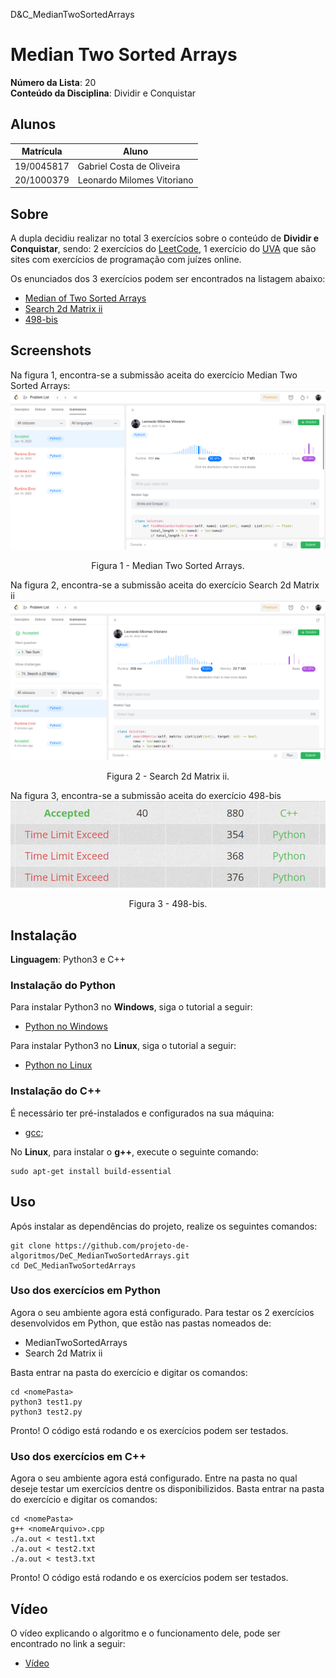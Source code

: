 D&C_MedianTwoSortedArrays

# Median Two Sorted Arrays

**Número da Lista**: 20<br>
**Conteúdo da Disciplina**: Dividir e Conquistar<br>

## Alunos
| Matrícula | Aluno |
| -- | -- |
| 19/0045817  | Gabriel Costa de Oliveira      |
| 20/1000379  |  Leonardo Milomes Vitoriano |

## Sobre 
A dupla decidiu realizar no total 3 exercícios sobre o conteúdo de **Dividir e Conquistar**, sendo: 2 exercícios do [LeetCode](https://leetcode.com/problemset/all/), 1 exercício do [UVA](https://onlinejudge.org/) que são sites com exercícios de programação com juízes online.

Os enunciados dos 3 exercícios podem ser encontrados na listagem abaixo:

- [Median of Two Sorted Arrays](https://leetcode.com/problems/median-of-two-sorted-arrays/)
- [Search 2d Matrix ii](https://leetcode.com/problems/search-a-2d-matrix-ii/)
- [498-bis](https://onlinejudge.org/index.php?option=com_onlinejudge&Itemid=8&page=show_problem&problem=1209)
<!-- - []()
- []() -->

## Screenshots

Na figura 1, encontra-se a submissão aceita do exercício Median Two Sorted Arrays:
<img src="assets/MedianTwoSortedArrays.png">
<p align="center">Figura 1 - Median Two Sorted Arrays.</p>

Na figura 2, encontra-se a submissão aceita do exercício Search 2d Matrix ii<br>
<img src="assets/Search2dMatrix.png">
<p align="center">Figura 2 - Search 2d Matrix ii.</p>


Na figura 3, encontra-se a submissão aceita do exercício 498-bis<br>
<img src="assets/482-bis.png">
<p align="center">Figura 3 - 498-bis.</p>

<!-- Na figura 3, encontra-se a submissão aceita do exercício Ciel and Dancing:
![Na figura 3, encontra-se a submissão aceita do exercício Ciel and Dancing](./assets/CielandDancing.png)
<p align="center">Figura 3 - Ciel and Dancing.</p>

Na figura 4, encontra-se a submissão aceita do exercício Impartial Gift:
![Na figura 4, encontra-se a submissão aceita do Impartial Gift](./assets/ImpartialGift.png)
<p align="center">Figura 4 - Impartial Gift.</p> -->

## Instalação 

**Linguagem**: Python3 e C++<br>

### Instalação do Python

Para instalar Python3 no **Windows**, siga o tutorial a seguir:
- [Python no Windows](https://www.python.org/downloads/windows/)

Para instalar Python3 no **Linux**, siga o tutorial a seguir:
- [Python no Linux](https://python.org.br/instalacao-linux/)

### Instalação do C++

É necessário ter pré-instalados e configurados na sua máquina:
- [gcc](https://gcc.gnu.org/);

No **Linux**, para instalar o **g++**, execute o seguinte comando:

    sudo apt-get install build-essential

## Uso 

Após instalar as dependências do projeto, realize os seguintes comandos: 

    git clone https://github.com/projeto-de-algoritmos/DeC_MedianTwoSortedArrays.git
    cd DeC_MedianTwoSortedArrays

### Uso dos exercícios em Python

Agora o seu ambiente agora está configurado. Para testar os 2 exercícios desenvolvidos em Python, que estão nas pastas nomeados de:
- MedianTwoSortedArrays
- Search 2d Matrix ii

Basta entrar na pasta do exercício e digitar os comandos:

    cd <nomePasta>
    python3 test1.py
    python3 test2.py

Pronto! O código está rodando e os exercícios podem ser testados.

### Uso dos exercícios em C++

Agora o seu ambiente agora está configurado. Entre na pasta no qual deseje testar um exercícios dentre os disponibilizidos. Basta entrar na pasta do exercício e digitar os comandos:

    cd <nomePasta>
    g++ <nomeArquivo>.cpp
    ./a.out < test1.txt
    ./a.out < test2.txt
    ./a.out < test3.txt

Pronto! O código está rodando e os exercícios podem ser testados.

## Vídeo

O vídeo explicando o algoritmo e o funcionamento dele, pode ser encontrado no link a seguir:
- [Vídeo](assets/videoDeC.mp4)

